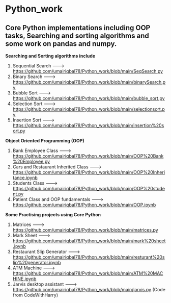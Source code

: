 # **Python_work**
## Core Python implementations including OOP tasks, Searching and sorting algorithms and some work on pandas and numpy.

**Searching and Sorting algorithms include**
1. Sequential Search --->  https://github.com/umairiqbal78/Python_work/blob/main/SeqSearch.py
2. Binary Search     --->  https://github.com/umairiqbal78/Python_work/blob/main/binarySearch.py
3. Bubble Sort       --->  https://github.com/umairiqbal78/Python_work/blob/main/bubble_sort.py
4. Selection Sort    --->  https://github.com/umairiqbal78/Python_work/blob/main/selectionsort.py
5. Insertion Sort    --->  https://github.com/umairiqbal78/Python_work/blob/main/insertion%20sort.py

**Object Oriented Programming (OOP)**
1. Bank Employee Class --->  https://github.com/umairiqbal78/Python_work/blob/main/OOP%20Bank%20Employee.py
2. Cars and Restaurant Inherited Class --->  https://github.com/umairiqbal78/Python_work/blob/main/OOP%20Inheritance.ipynb
3. Students Class      --->  https://github.com/umairiqbal78/Python_work/blob/main/OOP%20student.py
4. Patient Class and OOP fundamentals  --->  https://github.com/umairiqbal78/Python_work/blob/main/OOP.ipynb

**Some Practising projects using Core Python**
1. Matrices    ---> https://github.com/umairiqbal78/Python_work/blob/main/matrices.py
2. Mark Sheet  ---> https://github.com/umairiqbal78/Python_work/blob/main/mark%20sheet.ipynb
3. Restaurant Slip Generator ---> https://github.com/umairiqbal78/Python_work/blob/main/resturant%20slip%20generator.ipynb
4. ATM Machine ---> https://github.com/umairiqbal78/Python_work/blob/main/ATM%20MACHINE.ipynb
5. Jarvis desktop assistant  ---> https://github.com/umairiqbal78/Python_work/blob/main/jarvis.py (Code from CodeWithHarry)
